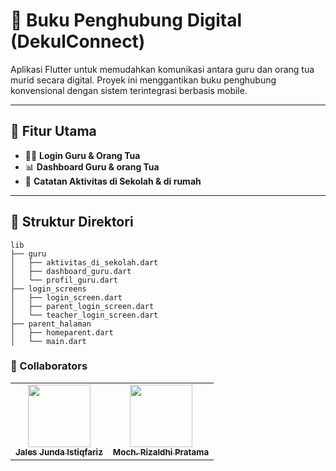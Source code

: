 # 📘 Buku Penghubung Digital (DekulConnect)

Aplikasi Flutter untuk memudahkan komunikasi antara guru dan orang tua murid secara digital. Proyek ini menggantikan buku penghubung konvensional dengan sistem terintegrasi berbasis mobile.

---

## 🚀 Fitur Utama

- 👩‍🏫 **Login Guru & Orang Tua**
- 📊 **Dashboard Guru & orang Tua**
- 🏫 **Catatan Aktivitas di Sekolah & di rumah**
---

## 📁 Struktur Direktori

```plaintext
lib
├── guru
│   ├── aktivitas_di_sekolah.dart
│   ├── dashboard_guru.dart
│   └── profil_guru.dart
├── login_screens
│   ├── login_screen.dart
│   ├── parent_login_screen.dart
│   └── teacher_login_screen.dart
├── parent_halaman
│   ├── homeparent.dart
│   └── main.dart
```
### 👥 Collaborators

<table>
  <tr>
    <td align="center">
      <a href="https://github.com/jalesjj">
        <img src="https://avatars.githubusercontent.com/jalesjj" width="100px;" alt=""/>
        <br /><sub><b>Jales Junda Istiqfariz</b></sub>
      </a>
    </td>
    <td align="center">
      <a href="https://github.com/vorgive">
        <img src="https://avatars.githubusercontent.com/vorgive" width="100px;" alt=""/>
        <br /><sub><b>Moch. Rizaldhi Pratama</b></sub>
      </a>
    </td>
  </tr>
</table>

